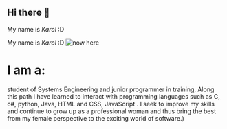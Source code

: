 ## Hi there 👋

My name is *Karol* :D 

My name is *Karol* :D 
![now here](https://scontent-bog1-1.xx.fbcdn.net/v/t1.6435-9/200182090_10224041582643973_588900370013158375_n.jpg?_nc_cat=102&ccb=1-7&_nc_sid=174925&_nc_ohc=LCYWgCP40skAX_raejn&_nc_ht=scontent-bog1-1.xx&oh=00_AT_wY7spqXMYhLilAzfxpvQvD25BlzgT2PTQrZURxzBf2g&oe=6360A137 )


# I am a:
student of Systems Engineering and
junior programmer in training,
Along this path I have learned to interact with
programming languages such as C, c#, python, Java, HTML and CSS, JavaScript .
I seek to improve my skills and continue to grow up as a professional woman
and thus bring the best from my female perspective to the exciting world of software.)
